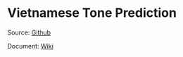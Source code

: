 # Vietnamese Tone Prediction
Source: [Github](https://github.com/iotayo/aivivn-tone)

Document: [Wiki](https://tfs.tpos.dev/TMTAICollection/TMT_Intelligent_Chatbot/_wiki/wikis/TMT_Intelligent_Chatbot.wiki/75/B%E1%BB%99-th%C3%AAm-d%E1%BA%A5u-Ti%E1%BA%BFng-Vi%E1%BB%87t)

